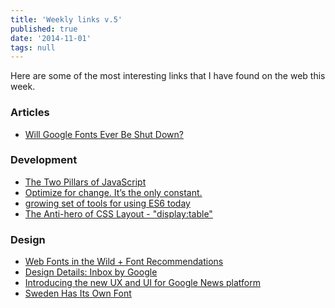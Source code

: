 ```yaml
---
title: 'Weekly links v.5'
published: true
date: '2014-11-01'
tags: null
---
```


Here are some of the most interesting links that I have found on the web this
week.

### Articles

- [Will Google Fonts Ever Be Shut Down?](http://www.typewolf.com/blog/will-google-fonts-ever-be-shut-down)

### Development

- [The Two Pillars of JavaScript](https://medium.com/javascript-scene/the-two-pillars-of-javascript-ee6f3281e7f3)
- [Optimize for change. It’s the only constant.](http://blog.andyet.com/2014/10/29/optimize-for-change-its-the-only-constant)
- [growing set of tools for using ES6 today](https://twitter.com/addyosmani/status/520944435270410240)
- [The Anti-hero of CSS Layout - "display:table"](http://colintoh.com/blog/display-table-anti-hero)

### Design

- [Web Fonts in the Wild + Font Recommendations](http://www.typewolf.com/)
- [Design Details: Inbox by Google](http://blog.brianlovin.com/design-details-inbox-by-google/)
- [Introducing the new UX and UI for Google News platform](http://googlenews.gkvasnikov.com/)
- [Sweden Has Its Own Font](https://medium.com/matter/sweden-has-its-own-font-204074d453fc)
